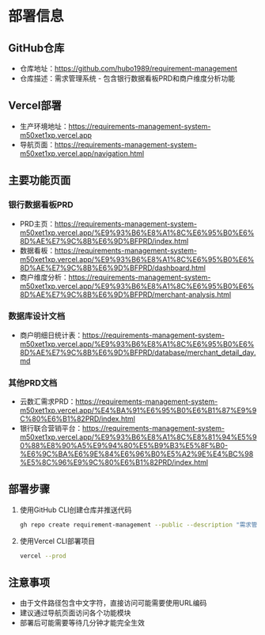 # 部署信息

## GitHub仓库

- 仓库地址：https://github.com/hubo1989/requirement-management
- 仓库描述：需求管理系统 - 包含银行数据看板PRD和商户维度分析功能

## Vercel部署

- 生产环境地址：https://requirements-management-system-m50xet1xp.vercel.app
- 导航页面：https://requirements-management-system-m50xet1xp.vercel.app/navigation.html

## 主要功能页面

### 银行数据看板PRD

- PRD主页：https://requirements-management-system-m50xet1xp.vercel.app/%E9%93%B6%E8%A1%8C%E6%95%B0%E6%8D%AE%E7%9C%8B%E6%9D%BFPRD/index.html
- 数据看板：https://requirements-management-system-m50xet1xp.vercel.app/%E9%93%B6%E8%A1%8C%E6%95%B0%E6%8D%AE%E7%9C%8B%E6%9D%BFPRD/dashboard.html
- 商户维度分析：https://requirements-management-system-m50xet1xp.vercel.app/%E9%93%B6%E8%A1%8C%E6%95%B0%E6%8D%AE%E7%9C%8B%E6%9D%BFPRD/merchant-analysis.html

### 数据库设计文档

- 商户明细日统计表：https://requirements-management-system-m50xet1xp.vercel.app/%E9%93%B6%E8%A1%8C%E6%95%B0%E6%8D%AE%E7%9C%8B%E6%9D%BFPRD/database/merchant_detail_day.md

### 其他PRD文档

- 云数汇需求PRD：https://requirements-management-system-m50xet1xp.vercel.app/%E4%BA%91%E6%95%B0%E6%B1%87%E9%9C%80%E6%B1%82PRD/index.html
- 银行联合营销平台：https://requirements-management-system-m50xet1xp.vercel.app/%E9%93%B6%E8%A1%8C%E8%81%94%E5%90%88%E8%90%A5%E9%94%80%E5%B9%B3%E5%8F%B0-%E6%9C%BA%E6%9E%84%E6%96%B0%E5%A2%9E%E4%BC%98%E5%8C%96%E9%9C%80%E6%B1%82PRD/index.html

## 部署步骤

1. 使用GitHub CLI创建仓库并推送代码
   ```bash
   gh repo create requirement-management --public --description "需求管理系统 - 包含银行数据看板PRD和商户维度分析功能" --source=. --remote=origin --push
   ```

2. 使用Vercel CLI部署项目
   ```bash
   vercel --prod
   ```

## 注意事项

- 由于文件路径包含中文字符，直接访问可能需要使用URL编码
- 建议通过导航页面访问各个功能模块
- 部署后可能需要等待几分钟才能完全生效